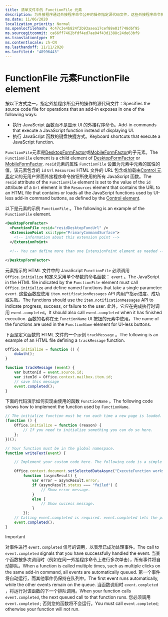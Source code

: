 ```yaml
---
title: 清单文件中的 FunctionFile 元素
description: 为外接程序通过外接程序命令公开的操作指定源代码文件，这些外接程序命令执行 JavaScript 函数，而不显示 UI。
ms.date: 11/06/2020
localization_priority: Normal
ms.openlocfilehash: 4c47c3e4b824f2b93aaea17cef88e01f748d6f95
ms.sourcegitcommit: ca66ff7462bfdf4ed7ae04f43d1388c24de63bf9
ms.translationtype: MT
ms.contentlocale: zh-CN
ms.lasthandoff: 11/11/2020
ms.locfileid: "48996443"
---
```

# <a name="functionfile-element"></a><span data-ttu-id="9f813-103">FunctionFile 元素</span><span class="sxs-lookup"><span data-stu-id="9f813-103">FunctionFile element</span></span>

<span data-ttu-id="9f813-104">按以下方式之一，指定外接程序所公开的操作的源代码文件：</span><span class="sxs-lookup"><span data-stu-id="9f813-104">Specifies the source code file for operations that an add-in exposes in one of the following ways:</span></span>

* <span data-ttu-id="9f813-105">执行 JavaScript 函数而不是显示 UI 的外接程序命令。</span><span class="sxs-lookup"><span data-stu-id="9f813-105">Add-in commands that execute a JavaScript function instead of displaying UI.</span></span>
* <span data-ttu-id="9f813-106">执行 JavaScript 函数的键盘快捷方式。</span><span class="sxs-lookup"><span data-stu-id="9f813-106">Keyboard shortcuts that execute a JavaScript function.</span></span>

<span data-ttu-id="9f813-107">`FunctionFile`元素是[DesktopFormFactor](desktopformfactor.md)或[MobileFormFactor](mobileformfactor.md)的子元素。</span><span class="sxs-lookup"><span data-stu-id="9f813-107">The `FunctionFile` element is a child element of [DesktopFormFactor](desktopformfactor.md) or [MobileFormFactor](mobileformfactor.md).</span></span> <span data-ttu-id="9f813-108">`resid`元素的属性 `FunctionFile` 设置为元素中元素的属性的值，该元素包含的 `id` `Url` `Resources` HTML 文件的 URL 包含或加载由[Control 元素](control.md)定义的无用户界面外接程序命令按钮所使用的所有 JavaScript 函数。</span><span class="sxs-lookup"><span data-stu-id="9f813-108">The `resid` attribute of the `FunctionFile` element is set to the value of the `id` attribute of a `Url` element in the `Resources` element that contains the URL to an HTML file that contains or loads all  the JavaScript functions used by UI-less add-in command buttons, as defined by the [Control element](control.md).</span></span>

<span data-ttu-id="9f813-109">以下是元素的示例 `FunctionFile` 。</span><span class="sxs-lookup"><span data-stu-id="9f813-109">The following is an example of the `FunctionFile` element.</span></span>

```XML
<DesktopFormFactor>
  <FunctionFile resid="residDesktopFuncUrl" />
  <ExtensionPoint xsi:type="PrimaryCommandSurface">
    <!-- information about this extension point -->
  </ExtensionPoint>

  <!-- You can define more than one ExtensionPoint element as needed -->

</DesktopFormFactor>
```

<span data-ttu-id="9f813-110">元素指示的 HTML 文件中的 JavaScript `FunctionFile` 必须调用 `Office.initialize` 和定义采用单个参数的命名函数： `event` 。</span><span class="sxs-lookup"><span data-stu-id="9f813-110">The JavaScript in the HTML file indicated by the `FunctionFile` element must call `Office.initialize` and define named functions that take a single parameter: `event`.</span></span> <span data-ttu-id="9f813-111">这些函数应使用 `item.notificationMessages` API 向用户指示进度、成功或失败。</span><span class="sxs-lookup"><span data-stu-id="9f813-111">The functions should use the `item.notificationMessages` API to indicate progress, success, or failure to the user.</span></span> <span data-ttu-id="9f813-112">此外，它应在完成执行时调用 `event.completed`。</span><span class="sxs-lookup"><span data-stu-id="9f813-112">It should also call `event.completed` when it has finished execution.</span></span> <span data-ttu-id="9f813-113">函数的名称在无 `FunctionName` UI 按钮的元素中使用。</span><span class="sxs-lookup"><span data-stu-id="9f813-113">The name of the functions are used in the `FunctionName` element for UI-less buttons.</span></span>

<span data-ttu-id="9f813-114">下面是定义函数的 HTML 文件的一个示例 `trackMessage` 。</span><span class="sxs-lookup"><span data-stu-id="9f813-114">The following is an example of an HTML file defining a `trackMessage` function.</span></span>

```js
Office.initialize = function () {
    doAuth();
}

function trackMessage (event) {
    var buttonId = event.source.id;    
    var itemId = Office.context.mailbox.item.id;
    // save this message
    event.completed();
}
```

<span data-ttu-id="9f813-115">下面的代码演示如何实现由使用的函数 `FunctionName` 。</span><span class="sxs-lookup"><span data-stu-id="9f813-115">The following code shows how to implement the function used by `FunctionName`.</span></span>

```js
// The initialize function must be run each time a new page is loaded.
(function () {
    Office.initialize = function (reason) {
        // If you need to initialize something you can do so here.
    };
})();

// Your function must be in the global namespace.
function writeText(event) {

    // Implement your custom code here. The following code is a simple example.

    Office.context.document.setSelectedDataAsync("ExecuteFunction works. Button ID=" + event.source.id,
        function (asyncResult) {
            var error = asyncResult.error;
            if (asyncResult.status === "failed") {
                // Show error message.
            }
            else {
                // Show success message.
            }
        });
    // Calling event.completed is required. event.completed lets the platform know that processing has completed.
    event.completed();
}
```

> [!IMPORTANT]
> <span data-ttu-id="9f813-116">对事件进行 `event.completed` 信号的调用，以表示已成功处理事件。</span><span class="sxs-lookup"><span data-stu-id="9f813-116">The call to `event.completed` signals that you have successfully handled the event.</span></span> <span data-ttu-id="9f813-117">当某个函数被多次调用时（例如在同一外接程序命令上进行多次单击），所有事件将自动排队。</span><span class="sxs-lookup"><span data-stu-id="9f813-117">When a function is called multiple times, such as multiple clicks on the same add-in command, all events are automatically queued.</span></span> <span data-ttu-id="9f813-118">第一个事件将自动运行，而其他事件仍保持在队列中。</span><span class="sxs-lookup"><span data-stu-id="9f813-118">The first event runs automatically, while the other events remain on the queue.</span></span> <span data-ttu-id="9f813-119">当函数调用时 `event.completed` ，将运行对该函数的下一个排队调用。</span><span class="sxs-lookup"><span data-stu-id="9f813-119">When your function calls `event.completed`, the next queued call to that function runs.</span></span> <span data-ttu-id="9f813-120">您必须调用 `event.completed` ; 否则您的函数将不会运行。</span><span class="sxs-lookup"><span data-stu-id="9f813-120">You must call `event.completed`; otherwise your function will not run.</span></span>
